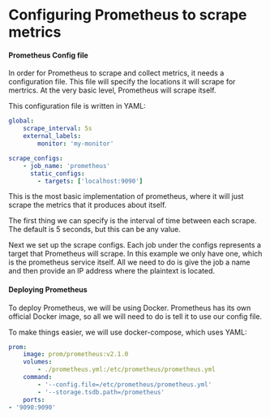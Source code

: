 Configuring Prometheus to scrape metrics
===


#### Prometheus Config file
In order for Prometheus to scrape and collect metrics, it needs a configuration file. This file will specify the locations it will scrape for mertrics. At the very basic level, Prometheus will scrape itself.

This configuration file is written in YAML: 
```yaml
global:
    scrape_interval: 5s
    external_labels:
        monitor: 'my-monitor'

scrape_configs:
    - job_name: 'prometheus'
      static_configs:
        - targets: ['localhost:9090']
```

This is the most basic implementation of prometheus, where it will just scrape the metrics that it produces about itself. 

The first thing we can specify is the interval of time between each scrape. The default is 5 seconds, but this can be any value.

Next we set up the scrape configs. Each job under the configs represents a target that Prometheus will scrape. In this example we only have one, which is the prometheus service itself. All we need to do is give the job a name and then provide an IP address where the plaintext is located.

#### Deploying Prometheus
To deploy Prometheus, we will be using Docker. Prometheus has its own official Docker image, so all we will need to do is tell it to use our config file.

To make things easier, we will use docker-compose, which uses YAML:

```yaml
prom:
    image: prom/prometheus:v2.1.0
    volumes:
        - ./prometheus.yml:/etc/prometheus/prometheus.yml
    command:
        - '--config.file=/etc/prometheus/prometheus.yml'
        - '--storage.tsdb.path=/prometheus'
    ports:
- '9090:9090'
```

